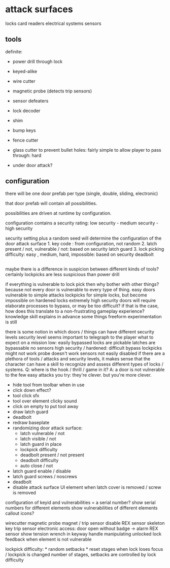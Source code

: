 # attack surfaces
locks
card readers
electrical systems
sensors

## tools
definite:
* power drill through lock
* keyed-alike
* wire cutter
* magnetic probe (detects trip sensors)
* sensor defeaters
* lock decoder

* shim
* bump keys
* fence cutter
* glass cutter
    to prevent bullet holes: fairly simple
    to allow player to pass through: hard
* under door attack?

## configuration

there will be one door prefab per type (single, double, sliding, electronic)

that door prefab will contain all possibilities.

possibilities are driven at runtime by configuration.

configuration contains a security rating:
    low security - medium security - high security

security setting plus a random seed will determine the configuration of the door attack surface
    1. key code : from configuration, not random
    2. latch present / not, vulnerable / not: based on security
        latch guard
    3. lock picking difficulty: easy , medium, hard, impossible: based on security
    deadbolt



##

maybe there is a difference in suspicion between different kinds of tools?
    certainly lockpicks are less suspicious than power drill

if everything is vulnerable to lock pick then why bother with other things?
    because not every door is vulnerable to every type of thing.
    easy doors vulnerable to simple attacks
    lockpicks for simple locks, but become impossible on hardened locks
    extremely high security doors will require elaborate processes to bypass, or may be too difficult?
if that is the case, how does this translate to a non-frustrating gameplay experience?
    knowledge skill explains in advance some things
    freeform experimentation is still 

there is some notion in which doors / things can have different security levels
    security level seems important to telegraph to the player what to expect on a mission
    low: easily bypassed
        locks are pickable
        latches are bypassable
        no sensors
    high security / hardened: difficult bypass
        lockpicks might not work
        probe doesn't work
        sensors not easily disabled
if there are a plethora of tools / attacks and security levels, it makes sense that the character can have a skill to 
    recognize and assess different types of locks / systems.
    Q: where is the hook / thrill / game in it?
    A: a door is not vulnerable to the few easy attacks you try: they're clever. but you're more clever.

* hide tool from toolbar when in use
* click down effect?
* tool click sfx
* tool over element clicky sound
* click on empty to put tool away
* draw latch guard
* deadbolt
* redraw baseplate
* randomizing door attack surface:
    * latch vulnerable / not
    * latch visible / not
    * latch guard in place
    * lockpick difficulty
    * deadbolt present / not present 
    * deadbolt difficulty
    * auto close / not
* latch guard enable / disable
* latch guard screws / noscrews
* deadbolt
* disable attack surface UI element when latch cover is removed / screw is removed

configuration of keyid and vulnerabilities = a serial number?
show serial numbers for different elements
show vulnerabilities of different elements
    callout icons?

wirecutter
magnetic probe
magnet / trip sensor disable
REX sensor
skeleton key
trip sensor
electronic access:
    door open without badge -> alarm
    REX sensor
show tension wrench in keyway
handle manipulating unlocked lock
feedback when element is not vulnerable

lockpick difficulty:
    * random setbacks
    * reset stages when lock loses focus / lockpick is changed
    number of stages, setbacks are controlled by lock difficulty
